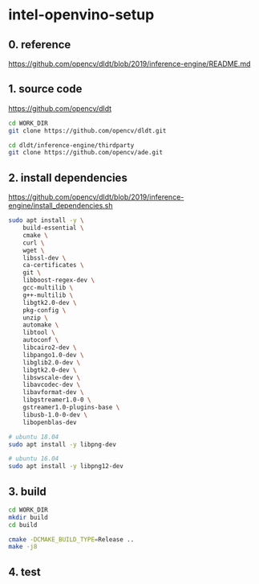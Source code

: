 # intel-openvino-setup

## 0. reference

https://github.com/opencv/dldt/blob/2019/inference-engine/README.md

## 1. source code

https://github.com/opencv/dldt

```bash
cd WORK_DIR
git clone https://github.com/opencv/dldt.git

cd dldt/inference-engine/thirdparty
git clone https://github.com/opencv/ade.git
```

## 2. install dependencies

https://github.com/opencv/dldt/blob/2019/inference-engine/install_dependencies.sh

```bash
sudo apt install -y \
    build-essential \
    cmake \
    curl \
    wget \
    libssl-dev \
    ca-certificates \
    git \
    libboost-regex-dev \
    gcc-multilib \
    g++-multilib \
    libgtk2.0-dev \
    pkg-config \
    unzip \
    automake \
    libtool \
    autoconf \
    libcairo2-dev \
    libpango1.0-dev \
    libglib2.0-dev \
    libgtk2.0-dev \
    libswscale-dev \
    libavcodec-dev \
    libavformat-dev \
    libgstreamer1.0-0 \
    gstreamer1.0-plugins-base \
    libusb-1.0-0-dev \
    libopenblas-dev

# ubuntu 18.04
sudo apt install -y libpng-dev

# ubuntu 16.04
sudo apt install -y libpng12-dev

```

## 3. build

```bash
cd WORK_DIR
mkdir build
cd build

cmake -DCMAKE_BUILD_TYPE=Release ..
make -j8
```

## 4. test

